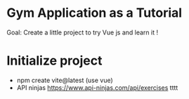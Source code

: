 # Gym Application as a Tutorial
Goal: Create a little project to try Vue js and learn it !

# Initialize project
- npm create vite@latest (use vue)
- API ninjas https://www.api-ninjas.com/api/exercises
tttt